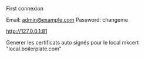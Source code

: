 First connexion

Email: admin@example.com
Password: changeme

http://127.0.0.1:81

Generer les certificats auto signés pour le local
mkcert "local.boilerplate.com"
